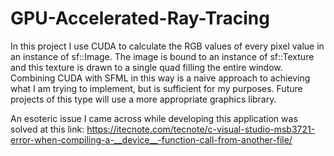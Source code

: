 # GPU-Accelerated-Ray-Tracing

In this project I use CUDA to calculate the RGB values of every pixel value in an instance of sf::Image.
The image is bound to an instance of sf::Texture and this texture is drawn to a single quad filling the entire window.
Combining CUDA with SFML in this way is a naive approach to achieving what I am trying to implement, but is sufficient for my purposes.
Future projects of this type will use a more appropriate graphics library.

An esoteric issue I came across while developing this application was solved at this link:
https://itecnote.com/tecnote/c-visual-studio-msb3721-error-when-compiling-a-__device__-function-call-from-another-file/
